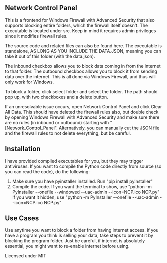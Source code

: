 ## Network Control Panel

This is a frontend for Windows Firewall with Advanced Security that also supports blocking entire folders, which the firewall itself doesn't.
The executable is located under src. Keep in mind it requires admin privileges since it modifies firewall rules.

The source code and related files can also be found here. The executable is standalone, AS LONG AS YOU INCLUDE THE DATA.JSON, meaning you can take it out of this folder (with the data.json).

The inbound checkbox allows you to block data coming in from the internet to that folder. The outbound checkbox allows you to block it from sending data over the internet. This is all done via Windows Firewall, and thus will only work for Windows.

To block a folder, click select folder and select the folder. The path should pop up, with two checkboxes and a delete button.

If an unresolvable issue occurs, open Network Control Panel and click Clear All Data. This should have deleted the firewall rules also, but double check by opening Windows Firewall with Advanced Security and make sure there are no rules (in inbound or outbound) starting with "[Network_Control_Panel". Alternatively, you can manually cut the JSON file and the firewall rules to not delete everything, but be careful.

## Installation

I have provided complied executables for you, but they may trigger antiviruses. If you want to compile the Python code directly from source (so you can read the code), do the following:

1. Make sure you have pyinstaller installed. Run "pip install pyinstaller"
2. Compile the code. If you want the terminal to show, use "python -m PyInstaller --onefile --windowed --uac-admin --icon=NCP.ico NCP.py" If you want it hidden, use "python -m PyInstaller --onefile --uac-admin --icon=NCP.ico NCP.py"

## Use Cases

Use anytime you want to block a folder from having internet access. If you have a program you think is selling your data, take steps to prevent it by blocking the program folder. Just be careful, if internet is absolutely essential, you might want to re-enable internet before using.

Licensed under MIT


